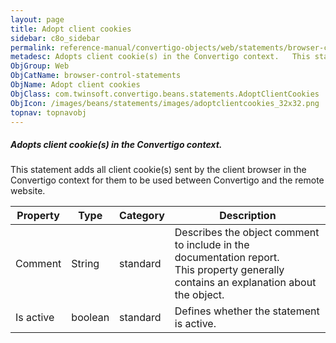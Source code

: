 ```yaml
---
layout: page
title: Adopt client cookies
sidebar: c8o_sidebar
permalink: reference-manual/convertigo-objects/web/statements/browser-control-statements/adopt-client-cookies/
metadesc: Adopts client cookie(s) in the Convertigo context.   This statement adds all client cookie(s) sent by the client browser in the Convertigo context for
ObjGroup: Web
ObjCatName: browser-control-statements
ObjName: Adopt client cookies
ObjClass: com.twinsoft.convertigo.beans.statements.AdoptClientCookies
ObjIcon: /images/beans/statements/images/adoptclientcookies_32x32.png
topnav: topnavobj
---
```

##### Adopts client cookie(s) in the Convertigo context. 

This statement adds all client cookie(s) sent by the client browser in the Convertigo context for them to be used between Convertigo and the remote website.

Property | Type | Category | Description
--- | --- | --- | ---
Comment | String | standard | Describes the object comment to include in the documentation report.<br/>This property generally contains an explanation about the object.
Is active | boolean | standard | Defines whether the statement is active.
